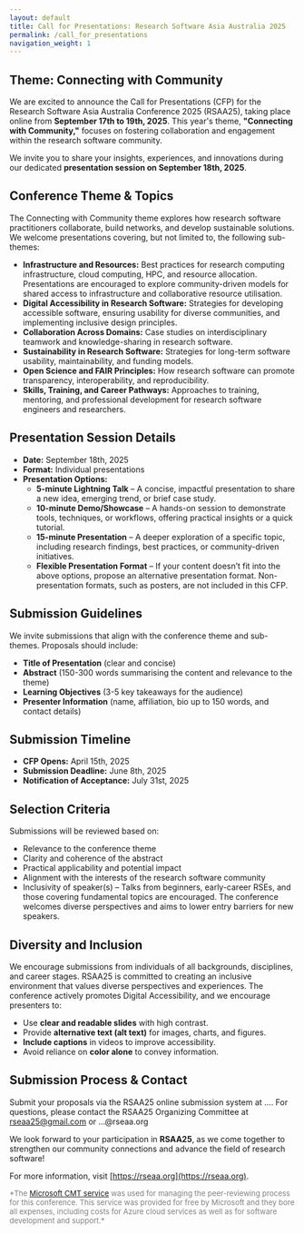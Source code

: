 ```yaml
---
layout: default
title: Call for Presentations: Research Software Asia Australia 2025 
permalink: /call_for_presentations
navigation_weight: 1
---
```


## Theme: Connecting with Community

We are excited to announce the Call for Presentations (CFP) for the Research Software Asia Australia Conference 2025 (RSAA25), taking place online from **September 17th to 19th, 2025**. This year's theme, **"Connecting with Community,"** focuses on fostering collaboration and engagement within the research software community.

We invite you to share your insights, experiences, and innovations during our dedicated **presentation session on September 18th, 2025**.

## Conference Theme & Topics

The Connecting with Community theme explores how research software practitioners collaborate, build networks, and develop sustainable solutions. We welcome presentations covering, but not limited to, the following sub-themes:

- **Infrastructure and Resources:** Best practices for research computing infrastructure, cloud computing, HPC, and resource allocation. Presentations are encouraged to explore community-driven models for shared access to infrastructure and collaborative resource utilisation.
- **Digital Accessibility in Research Software:** Strategies for developing accessible software, ensuring usability for diverse communities, and implementing inclusive design principles.
- **Collaboration Across Domains:** Case studies on interdisciplinary teamwork and knowledge-sharing in research software.
- **Sustainability in Research Software:** Strategies for long-term software usability, maintainability, and funding models.
- **Open Science and FAIR Principles:** How research software can promote transparency, interoperability, and reproducibility.
- **Skills, Training, and Career Pathways:** Approaches to training, mentoring, and professional development for research software engineers and researchers.

## Presentation Session Details

- **Date:** September 18th, 2025
- **Format:** Individual presentations
- **Presentation Options:**
  - **5-minute Lightning Talk** – A concise, impactful presentation to share a new idea, emerging trend, or brief case study.
  - **10-minute Demo/Showcase** – A hands-on session to demonstrate tools, techniques, or workflows, offering practical insights or a quick tutorial.
  - **15-minute Presentation** – A deeper exploration of a specific topic, including research findings, best practices, or community-driven initiatives.
  - **Flexible Presentation Format** – If your content doesn’t fit into the above options, propose an alternative presentation format. Non-presentation formats, such as posters, are not included in this CFP.

## Submission Guidelines

We invite submissions that align with the conference theme and sub-themes. Proposals should include:

- **Title of Presentation** (clear and concise)
- **Abstract** (150-300 words summarising the content and relevance to the theme)
- **Learning Objectives** (3-5 key takeaways for the audience)
- **Presenter Information** (name, affiliation, bio up to 150 words, and contact details)

## Submission Timeline

- **CFP Opens:** April 15th, 2025
- **Submission Deadline:** June 8th, 2025
- **Notification of Acceptance:** July 31st, 2025

## Selection Criteria

Submissions will be reviewed based on:

- Relevance to the conference theme
- Clarity and coherence of the abstract
- Practical applicability and potential impact
- Alignment with the interests of the research software community
- Inclusivity of speaker(s) – Talks from beginners, early-career RSEs, and those covering fundamental topics are encouraged. The conference welcomes diverse perspectives and aims to lower entry barriers for new speakers.

## Diversity and Inclusion

We encourage submissions from individuals of all backgrounds, disciplines, and career stages. RSAA25 is committed to creating an inclusive environment that values diverse perspectives and experiences.
The conference actively promotes Digital Accessibility, and we encourage presenters to:
- Use **clear and readable slides** with high contrast.
- Provide **alternative text (alt text)** for images, charts, and figures.
- **Include captions** in videos to improve accessibility.
- Avoid reliance on **color alone** to convey information.

## Submission Process & Contact

Submit your proposals via the RSAA25 online submission system at .... For questions, please contact the RSAA25 Organizing Committee at rseaa25@gmail.com or …@rseaa.org

We look forward to your participation in **RSAA25**, as we come together to strengthen our community connections and advance the field of research software!

For more information, visit [https://rseaa.org](https://rseaa.org).

<p style="font-size: small;color: grey">
*The <a href="https://cmt3.research.microsoft.com">Microsoft CMT service</a> was used for managing the peer-reviewing process for this conference. This service was provided for free by Microsoft and they bore all expenses, including costs for Azure cloud services as well as for software development and support.*
</p>

